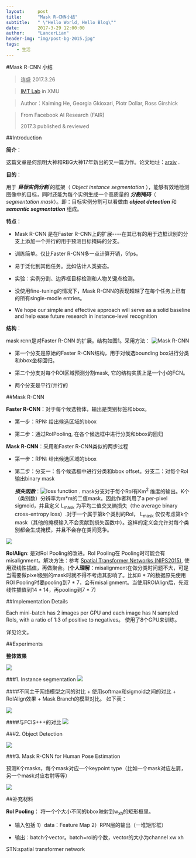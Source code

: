 ```yaml
---
layout:     post
title:      "Mask R-CNN小结"
subtitle:   " \"Hello World, Hello Blog\""
date:       2017-3-29 12:00:00
author:     "LancerLian"
header-img: "img/post-bg-2015.jpg"
tags:
    - 生活
---
```


#Mask R-CNN 小结
>连盛 2017.3.26

>[IMT Lab](http://imt.xmu.edu.cn/index.php) in XMU

>Author：Kaiming He, Georgia Gkioxari, Piotr Dollar,  Ross Girshick

>From Facebook AI Research (FAIR) 
>
>2017.3 published & reviewed

##Introduction

**简介**：

这篇文章是何凯明大神和RBG大神17年新出的又一篇力作。论文地址：[arxiv](https://arxiv.org/abs/1703.06870) .

**目的**： 

用于 ***目标实例分割*** 的框架（ *Object instance segmentation* ），能够有效地检测图像中的目标，同时还能为每个实例生成一个高质量的 ***分割掩码***（ *segmentation mask*）。即：目标实例分割可以看做由 ***object detection*** 和 ***semantic segmentation*** 组成。

**特点**： 

- Mask R-CNN 是在Faster R-CNN上的扩展----在其已有的用于边框识别的分支上添加一个并行的用于预测目标掩码的分支。

- 训练简单。仅比Faster R-CNN多一点计算开销，5fps。

- 易于泛化到其他任务。比如估计人类姿态。

- 实验：实例分割、边界框目标检测和人物关键点检测。

- 没使用fine-tuning的情况下，Mask R-CNN的表现超越了在每个任务上已有的所有single-modle entries。

- We hope our simple and effective approach will serve as a solid baseline and help ease future research in instance-level recognition

**结构**：

mask rcnn是对Faster R-CNN 的扩展。结构如图1。采用方法：
![Mask R-CNN](http://static.leiphone.com/uploads/new/article/740_740/201703/58d2200bc3bc0.png?imageMogr2/format/jpg/quality/90  "Framework of Mask R-CNN")

- 第一个分支是原始的Faster R-CNN结构，用于对候选bounding box进行分类和bbox坐标回归。

- 第二个分支对每个ROI区域预测分割mask, 它的结构实质上是一个小的FCN。

- 两个分支是平行/并行的

##Mask R-CNN

**Faster R-CNN**：对于每个候选物体，输出是类别标签和bbox。

- 第一步：RPN: 给出候选区域的bbox

- 第二步：通过RoIPooling, 在各个候选框中进行分类和bbox的回归

**Mask R-CNN**：采用和Faster R-CNN类似的两步过程

- 第一步：RPN: 给出候选区域的bbox

- 第二步：分支一：各个候选框中进行分类和bbox offset。分支二：对每个RoI输出binary mask

    ***损失函数***：![loss function](https://zhihu.com/equation?tex=L%3DL_%7Bcls%7D%2BL_%7Bbox%7D%2BL_%7Bmask%7D+) . mask分支对于每个RoI有Km<sup>2</sup> 维度的输出。K个（类别数）分辨率为m*m的二值mask。因此作者利用了a per-pixel sigmoid，并且定义 L<sub>mask</sub> 为平均二值交叉熵损失（the average binary cross-entropy loss）.对于一个属于第k个类别的RoI， L<sub>mask</sub> 仅仅考虑第k个mask（其他的掩模输入不会贡献到损失函数中）。这样的定义会允许对每个类别都会生成掩模，并且不会存在类间竞争。

![](http://i4.buimg.com/567571/29ec597900938c85.png)

**RoIAlign**: 是对RoI Pooling的改进。RoI Pooling在 Pooling时可能会有misalignment。解决方法：参考 [Spatial Transformer Networks (NIPS2015)][1], 使用双线性插值，再做聚合。(**个人理解**：misalignment在做分类时问题不大，可是当需要做pixel级别的mask时就不得不考虑其影响了。比如8 * 7的数据原先使用ROI Pooling时要pooling到7 * 7，会有misalignment。当使用ROIAlign后，先双线性插值到14 * 14，再pooling到7 * 7)

##Implementation Details

Each mini-batch has 2 images per GPU and each image has N sampled RoIs, with a ratio of 1:3 of positive to negatives。
使用了8个GPU来训练。

详见论文。


##Experiments

**整体效果**

![](http://i4.buimg.com/567571/40dcae736c9b275d.png)


###1. Instance segmentation
![](http://i2.muimg.com/567571/408c3148fb2a107f.png)

####不同主干网络模型之间的对比 + 使用softmax和sigmoid之间的对比 + RoIAlign效果 + Mask Branch的模型对比。 如下表：

![](http://i2.muimg.com/567571/b2664b45e801b777.png)

####与FCIS+++的对比
![](http://i2.muimg.com/567571/9381de958babea0d.png)

###2.  Object Detection

![](http://i2.muimg.com/567571/c8eea44bde3eaa83.png)

###3. Mask R-CNN for Human Pose Estimation

预测K个masks，每个mask对应一个keypoint type（比如一个mask对应左肩，另一个mask对应右肘等等）

![](http://i1.piimg.com/567571/335af4db53c6ac1f.png)







##补充材料

**RoI Pooling**： 将一个个大小不同的bbox映射到w<sub>xh</sub>的矩形框里。

- 输入包括 1）data：Feature Map  2）RPN层的输出（一堆矩形框）

- 输出：batch个vector。batch=roi的个数，vector的大小为channel xw xh


STN:spatial transformer network

[1]: https://arxiv.org/abs/1506.02025  